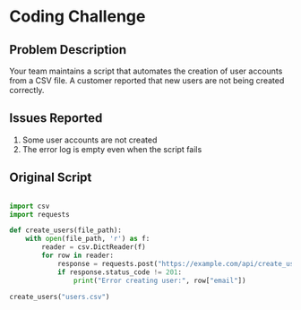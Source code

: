 # Coding Challenge

## Problem Description
Your team maintains a script that automates the creation of user accounts from a CSV file. A customer reported that new users are not being created correctly.

## Issues Reported
1. Some user accounts are not created
2. The error log is empty even when the script fails

## Original Script
```python

import csv
import requests

def create_users(file_path):
    with open(file_path, 'r') as f:
        reader = csv.DictReader(f)
        for row in reader:
            response = requests.post("https://example.com/api/create_user", json=row)
            if response.status_code != 201:
                print("Error creating user:", row["email"])

create_users("users.csv")